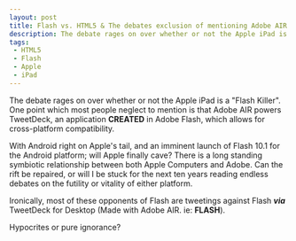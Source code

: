 ```yaml
---
layout: post
title: Flash vs. HTML5 & The debates exclusion of mentioning Adobe AIR
description: The debate rages on over whether or not the Apple iPad is a 'Flash Killer'
tags:
 - HTML5
 - Flash
 - Apple
 - iPad
---
```


The debate rages on over whether or not the Apple iPad is a "Flash Killer". One point which most people neglect to mention is that Adobe AIR powers TweetDeck, an application **CREATED** in Adobe Flash, which allows for cross-platform compatibility.

With Android right on Apple's tail, and an imminent launch of Flash 10.1 for the Android platform; will Apple finally cave? There is a long standing symbiotic relationship between both Apple Computers and Adobe. Can the rift be repaired, or will I be stuck for the next ten years reading endless debates on the futility or vitality of either platform.

Ironically, most of these opponents of Flash are tweetings against Flash ***via*** TweetDeck for Desktop (Made with Adobe AIR. ie: **FLASH**).

Hypocrites or pure ignorance?